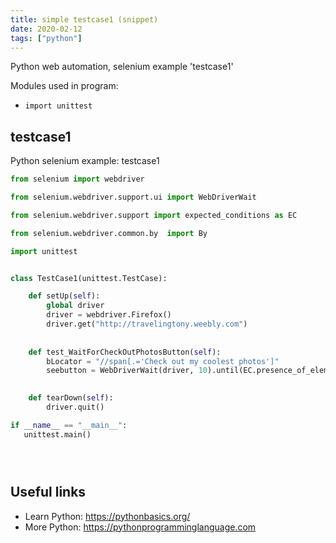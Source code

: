 ```yaml
---
title: simple testcase1 (snippet)
date: 2020-02-12
tags: ["python"]
---
```

Python web automation, selenium example 'testcase1'


Modules used in program: 
* `import unittest`

## testcase1

Python selenium example: testcase1

```python
from selenium import webdriver

from selenium.webdriver.support.ui import WebDriverWait

from selenium.webdriver.support import expected_conditions as EC

from selenium.webdriver.common.by  import By

import unittest


class TestCase1(unittest.TestCase):

    def setUp(self):
        global driver
        driver = webdriver.Firefox()
        driver.get("http://travelingtony.weebly.com")
    
    
    def test_WaitForCheckOutPhotosButton(self):
        bLocator = "//span[.='Check out my coolest photos']"
        seebutton = WebDriverWait(driver, 10).until(EC.presence_of_element_located((By.XPATH, bLocator)))

    
    def tearDown(self):
        driver.quit()

if __name__ == "__main__":
   unittest.main()





```

## Useful links

- Learn Python: https://pythonbasics.org/
- More Python: https://pythonprogramminglanguage.com
